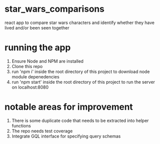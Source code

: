 # star_wars_comparisons
react app to compare star wars characters and identify whether they have lived and/or been seen together

# running the app
1. Ensure Node and NPM are installed
2. Clone this repo
3. run 'npm i' inside the root directory of this project to download node module depenedencies
4. run 'npm start' inside the root directory of this project to run the server on localhost:8080

# notable areas for improvement
1. There is some duplicate code that needs to be extracted into helper functions
2. The repo needs test coverage
3. Integrate GQL interface for specifying query schemas
